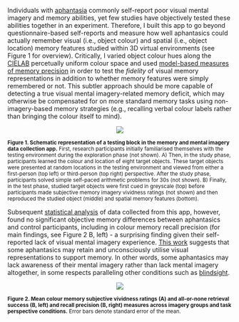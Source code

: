 Individuals with [aphantasia](https://aphantasia.com/what-is-aphantasia/) commonly self-report poor visual mental imagery and memory abilities, yet few studies have objectively tested these abilities together in an experiment. Therefore, I built this app to go beyond questionnaire-based self-reports and measure how well aphantasics could actually remember visual (i.e., object colour) and spatial (i.e., object location) memory features studied within 3D virtual environments (see Figure 1 for overview). Critically, I varied object colour hues along the [CIELAB](https://www.hunterlab.com/blog/what-is-cielab-color-space/) percetually uniform colour space and used [model-based measures of memory precision](https://www.ncbi.nlm.nih.gov/pmc/articles/PMC2588137/) in order to test the _fidelity_ of visual memory representations in addition to whether memory features were simply remembered or not. This subtler approach should be more capable of detecting a true visual mental imagery-related memory deficit, which may otherwise be compensated for on more standard memory tasks using non-imagery-based memory strategies (e.g., recalling verbal colour labels rather than bringing the colour itself to mind).


<p align="center">
  <img src="https://github.com/Michael-Siena/Memory-And-Mental-Imagery-App/assets/49949052/7bfc0fb5-c1e9-4508-9f97-f608407fb65a" />
</p>

<small>**Figure 1. Schematic representation of a testing block in the memory and mental imagery data collection app.**
First, research participants initially familiarised themselves with the testing environment during the exploration phase (not shown). A) Then, in the study phase, participants learned the colour and location 
of eight target objects. These target objects were presented at random locations in the testing environment and viewed from either a first-person (top left) or third-person (top right) perspective. 
After the study phase, participants solved simple self-paced arithmetic problems for 30s (not shown). B) Finally, in the test phase, studied target objects were first cued in greyscale (top) before participants 
made subjective memory imagery vividness ratings (not shown) and then reproduced the studied object (middle) and spatial memory features (bottom).</small>

Subsequent [statistical analysis](https://github.com/Michael-Siena/Aphantasia-Study-Analysis) of data collected from this app, however, found no significant objective memory differences between aphantasics and control participants, including in colour memory recall precision (for main findings, see Figure 2 B, left) - a surprising finding given their self-reported lack of visual mental imagery experience. [This work](https://direct.mit.edu/jocn/article-abstract/doi/10.1162/jocn_a_02120/119441/Metacognitive-Awareness-and-the-Subjective?redirectedFrom=fulltext) suggests that some aphantasics may retain and unconsciously utilise visual representations to support memory. In other words, some aphantasics may lack awareness of their mental imagery rather than lack mental imagery altogether, in some respects paralleling other conditions such as [blindsight](https://www.ncbi.nlm.nih.gov/pmc/articles/PMC5493986/). 

<p align="center">
  <img src=https://github.com/Michael-Siena/Memory-And-Mental-Imagery-Test-App/assets/49949052/d3f102d8-450b-41c2-a33f-7bf607b9ce6f" />
</p>

<small>**Figure 2. Mean colour memory subjective vividness ratings (A) and all-or-none retrieval success (B, left) and recall precision (B, right) measures across imagery groups and task perspective conditions.** Error bars denote standard error of the mean.
